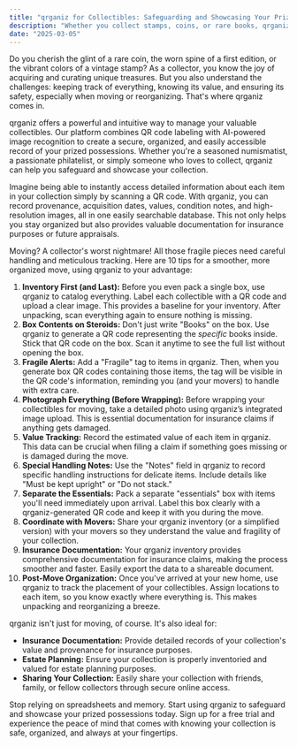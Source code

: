 ```yaml
---
title: "qrganiz for Collectibles: Safeguarding and Showcasing Your Prized Possessions"
description: "Whether you collect stamps, coins, or rare books, qrganiz provides a secure and organized system for tracking and managing your valuable collectibles. Keep detailed records, track provenance, and easily showcase your collection to others."
date: "2025-03-05"
---
```


Do you cherish the glint of a rare coin, the worn spine of a first edition, or the vibrant colors of a vintage stamp? As a collector, you know the joy of acquiring and curating unique treasures. But you also understand the challenges: keeping track of everything, knowing its value, and ensuring its safety, especially when moving or reorganizing. That's where qrganiz comes in.

qrganiz offers a powerful and intuitive way to manage your valuable collectibles. Our platform combines QR code labeling with AI-powered image recognition to create a secure, organized, and easily accessible record of your prized possessions. Whether you're a seasoned numismatist, a passionate philatelist, or simply someone who loves to collect, qrganiz can help you safeguard and showcase your collection.

Imagine being able to instantly access detailed information about each item in your collection simply by scanning a QR code. With qrganiz, you can record provenance, acquisition dates, values, condition notes, and high-resolution images, all in one easily searchable database. This not only helps you stay organized but also provides valuable documentation for insurance purposes or future appraisals.

Moving? A collector's worst nightmare! All those fragile pieces need careful handling and meticulous tracking. Here are 10 tips for a smoother, more organized move, using qrganiz to your advantage:

1.  **Inventory First (and Last):** Before you even pack a single box, use qrganiz to catalog everything. Label each collectible with a QR code and upload a clear image. This provides a baseline for your inventory. After unpacking, scan everything again to ensure nothing is missing.
2.  **Box Contents on Steroids:** Don't just write "Books" on the box. Use qrganiz to generate a QR code representing the *specific* books inside. Stick that QR code on the box. Scan it anytime to see the full list without opening the box.
3.  **Fragile Alerts:** Add a "Fragile" tag to items in qrganiz. Then, when you generate box QR codes containing those items, the tag will be visible in the QR code's information, reminding you (and your movers) to handle with extra care.
4.  **Photograph Everything (Before Wrapping):** Before wrapping your collectibles for moving, take a detailed photo using qrganiz’s integrated image upload. This is essential documentation for insurance claims if anything gets damaged.
5.  **Value Tracking:** Record the estimated value of each item in qrganiz. This data can be crucial when filing a claim if something goes missing or is damaged during the move.
6.  **Special Handling Notes:** Use the "Notes" field in qrganiz to record specific handling instructions for delicate items. Include details like "Must be kept upright" or "Do not stack."
7.  **Separate the Essentials:** Pack a separate "essentials" box with items you'll need immediately upon arrival. Label this box clearly with a qrganiz-generated QR code and keep it with you during the move.
8.  **Coordinate with Movers:** Share your qrganiz inventory (or a simplified version) with your movers so they understand the value and fragility of your collection.
9.  **Insurance Documentation:** Your qrganiz inventory provides comprehensive documentation for insurance claims, making the process smoother and faster. Easily export the data to a shareable document.
10. **Post-Move Organization:** Once you've arrived at your new home, use qrganiz to track the placement of your collectibles. Assign locations to each item, so you know exactly where everything is. This makes unpacking and reorganizing a breeze.

qrganiz isn't just for moving, of course. It's also ideal for:

*   **Insurance Documentation:** Provide detailed records of your collection's value and provenance for insurance purposes.
*   **Estate Planning:** Ensure your collection is properly inventoried and valued for estate planning purposes.
*   **Sharing Your Collection:** Easily share your collection with friends, family, or fellow collectors through secure online access.

Stop relying on spreadsheets and memory. Start using qrganiz to safeguard and showcase your prized possessions today. Sign up for a free trial and experience the peace of mind that comes with knowing your collection is safe, organized, and always at your fingertips.
